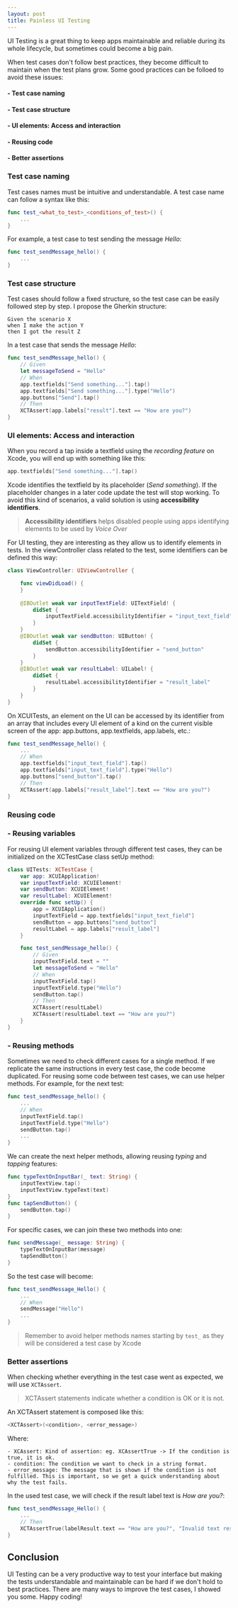 ```yaml
---
layout: post
title: Painless UI Testing
---
```


UI Testing is a great thing to keep apps maintainable and reliable during its whole lifecycle, but sometimes could become a big pain.

When test cases don't follow best practices, they become difficult to maintain when the test plans grow.
Some good practices can be folloed to avoid these issues:

#### - Test case naming
#### - Test case structure
#### - UI elements: Access and interaction
#### - Reusing code
#### - Better assertions



### Test case naming
Test cases names must be intuitive and understandable. A test case name can follow a syntax like this:
```swift
func test_<what_to_test>_<conditions_of_test>() {
    ...
}
```
For example, a test case to test sending the message *Hello*:
```swift
func test_sendMessage_hello() {
    ...
}
```
  
### Test case structure
Test cases should follow a fixed structure, so the test case can be easily followed step by step. I propose the Gherkin structure:
```
Given the scenario X
when I make the action Y
then I got the result Z
```
In a test case that sends the message *Hello*:
```swift
func test_sendMessage_hello() {
    // Given
    let messageToSend = "Hello"
    // When
    app.textfields["Send something..."].tap()
    app.textfields["Send something..."].type("Hello")
    app.buttons["Send"].tap()
    // Then
    XCTAssert(app.labels["result"].text == "How are you?")
}
```

### UI elements: Access and interaction
When you record a tap inside a textfield using the *recording feature* on Xcode, you will end up with something like this:
```swift
app.textfields["Send something..."].tap()
```
Xcode identifies the textfield by its placeholder (*Send something*). If the placeholder changes in a later code update the test will stop working.
To avoid this kind of scenarios, a valid solution is using **accessibility identifiers**.

> **Accessibility identifiers** helps disabled people using apps identifying elements to be used by *Voice Over*

For UI testing, they are interesting as they allow us to identify elements in tests.
In the viewController class related to the test, some identifiers can be defined this way:
```swift
class ViewController: UIViewController {

    func viewDidLoad() {
    }
    
    @IBOutlet weak var inputTextField: UITextField! {
        didSet {
            inputTextField.accessibilityIdentifier = "input_text_field"
        }
    }
    @IBOutlet weak var sendButton: UIButton! {
        didSet {
            sendButton.accessibilityIdentifier = "send_button"
        }
    }
    @IBOutlet weak var resultLabel: UILabel! {
        didSet {
            resultLabel.accessibilityIdentifier = "result_label"
        }
    }
}
```

On XCUITests, an element on the UI can be accessed by its identifier from an array that includes every UI element of a kind on the current visible screen of the app: app.buttons, app.textfields, app.labels, etc.:
```swift
func test_sendMessage_hello() {
    ...
    // When
    app.textfields["input_text_field"].tap()
    app.textfields["input_text_field"].type("Hello")
    app.buttons["send_button"].tap()
    // Then
    XCTAssert(app.labels["result_label"].text == "How are you?")
}
```

### Reusing code

### - Reusing variables

For reusing UI element variables through different test cases, they can be initialized on the XCTestCase class setUp method:
```swift
class UITests: XCTestCase {
    var app: XCUIApplication!
    var inputTextField: XCUIElement!
    var sendButton: XCUIElement!
    var resultLabel: XCUIElement!
    override func setUp() {
        app = XCUIApplication()
        inputTextField = app.textfields["input_text_field"]
        sendButton = app.buttons["send_button"]
        resultLabel = app.labels["result_label"]
    }

    func test_sendMessage_hello() {
        // Given
        inputTextField.text = ""
        let messageToSend = "Hello"
        // When
        inputTextField.tap()
        inputTextField.type("Hello")
        sendButton.tap()
        // Then
        XCTAssert(resultLabel)
        XCTAssert(resultLabel.text == "How are you?")
    }
}

```

### - Reusing methods
Sometimes we need to check different cases for a single method.
If we replicate the same instructions in every test case, the code become duplicated.
For reusing some code between test cases, we can use helper methods. For example, for the next test:

```swift
func test_sendMessage_hello() {
    ...
    // When
    inputTextField.tap()
    inputTextField.type("Hello")
    sendButton.tap()
    ...
}
```

We can create the next helper methods, allowing reusing *typing* and *tapping* features:

```swift
func typeTextOnInputBar(_ text: String) {
    inputTextView.tap()
    inputTextView.typeText(text)
}
func tapSendButton() {
    sendButton.tap()
}
```
For specific cases, we can join these two methods into one:
```swift
func sendMessage(_ message: String) {
    typeTextOnInputBar(message)
    tapSendButton()
}
```
So the test case will become:
```swift
func test_sendMessage_Hello() {
    ...
    // When
    sendMessage("Hello")
    ...
}
```
> Remember to avoid helper methods names starting by `test_` as they will be considered a test case by Xcode

### Better assertions
When checking whether everything in the test case went as expected, we will use `XCTAssert`.

> XCTAssert statements indicate whether a condition is OK or it is not.

An XCTAssert statement is composed like this:
```swift
<XCTAssert>(<condition>, <error_message>)
```
Where:
```
- XCAssert: Kind of assertion: eg. XCAssertTrue -> If the condition is true, it is ok.
- condition: The condition we want to check in a string format.
- error_message: The message that is shown if the condition is not fulfilled. This is important, so we get a quick understanding about why the test fails.
```

In the used test case, we will check if the result label text is *How are you?*:
```swift
func test_sendMessage_Hello() {
    ...
    // Then
    XCTAssertTrue(labelResult.text == "How are you?", "Invalid text result")
}
```

## Conclusion

UI Testing can be a very productive way to test your interface but making the tests understandable and maintainable can be hard if we don't hold to best practices.
There are many ways to improve the test cases, I showed you some. Happy coding!
